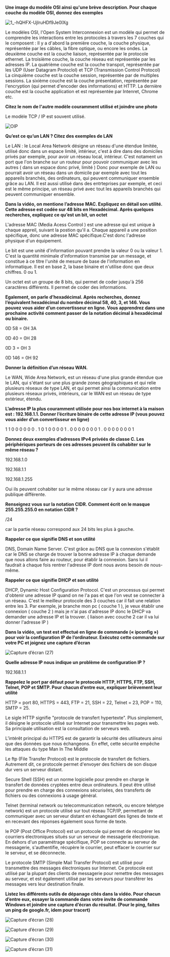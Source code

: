 __Une image du modèle OSI ainsi qu'une brève description. Pour chaque couche du modèle OSI, donnez des exemples__

![1_-hQHFX-UjlruHDf9Je0lXg](https://user-images.githubusercontent.com/112661363/190869289-84100f51-9a2e-4aa4-9b43-54a2c4c9b753.png)

Le modèles OSI, l'Open System Interconnexion est un modèle qui permet de comprendre les interactions entre les protocoles à travers les 7 couches qui le composent :
Il y a d'abord la première couche, la couche physique, représentée par les câbles, la fibre optique, ou encore les ondes.
La deuxième couche est la couche liaison, représentée par le protocole ethernet.
La troisième couche, la couche réseau est représentée par les adresses IP.
La quatrième couche est la couche transpot, représentée par les UDP (User Datagram Protoclol) et TCP (Transmission Control Protocol)
La cinquième couche est la couche session, représentée par de multiples sessions.
La sixième couche est la couche présentation, représentée par l'encryption (qui permet d'encoder des imformations) et HTTP.
La dernière couche est la couche application et est représentée par Intenret, Chrome etc.

__Citez le nom de l'autre modèle couramment utilisé et joindre une photo__

Le modèle TCP / IP est souvent utilisé.

![OIP](https://user-images.githubusercontent.com/112661363/190890500-8884e458-9da8-4659-9138-77311ac8269a.jpg)

__Qu’est ce qu’un LAN ? Citez des exemples de LAN__

Le LAN : le Local Area Network désigne un réseau d'une étendue limitée, utilisé donc dans un espace limité, intérieur, c'est à dire dans des domiciles privés par exemple, pour avoir un réseau local, intérieur.
C'est notament un port que l'on branche sur un routeur pour pouvoir communiquer avec les autres ( dans un espace donc privé, limité )
Donc pour exemple de LAN ou pourrait avoir un réseau dans un domicile par exemple avec tout les appareils branchés, des ordinateurs, qui peuvent communiquer ensemble grâce au LAN.
Il est aussi utilisé dans des entrteprises par exemple, et ceci est le même principe, un réseau privé avec tout les appareils branchés qui peuvent communiquer ensemble.

__Dans la vidéo, on mentione l’adresse MAC. Expliquez en détail son utilité. Cette adresse est codée sur 48 bits en Hexadécimal. Après quelques recherches, expliquez ce qu’est un bit, un octet__

L'adresse MAC (Media Acess Control ) est une adresse qui est unique à chaque appreil, suivant la postion qu'il a. Chaque appareil a une position spécifique, donc une adresse MAC spécifique.C'est donc l'adresse physique d'un équipement.

Le bit est une unité d'information pouvant prendre la valeur 0 ou la valeur 1. C'est la quantité minimale d'information transmise par un message, et constitue à ce titre l'unité de mesure de base de l'information en informatique. Il est en base 2, la base binaire et n'utilise donc que deux chiffres. 0 ou 1.

Un octet est un groupe de 8 bits, qui permet de coder jusqu'à 256 caractères différents. Il permet de coder des informations.

__Egalement, on parle d’hexadécimal. Après recherches, donnez l’équivalent hexadécimal du nombre décimal 58, 40, 3, et 146. Vous pouvez vous aider d’un convertisseur en ligne. Vous apprendrez dans une prochaine activité comment passer de la notation décimal à hexadécimal ou binaire.__

0D 58 = 0H 3A

0D 40 = 0H 28

0D 3 = 0H 3

0D 146 = 0H 92

__Donner la définition d’un réseau WAN.__

Le WAN, Wide Area Network, est un réseau d'une plus grande étendue que le LAN, qui s'étant sur une plus grande zones géographiques et qui relie plusieurs réseaux de type LAN, et qui permet ainsi la communication entre plusieurs réseaux privés, intérieurs, car le WAN est un réseau de type extérieur, étendu.

__L’adresse IP la plus couramment utilisée pour nos box internet à la maison est : 192.168.1.1. Donner l’écriture binaire de cette adresse IP (vous pouvez vous aider d’un convertisseur en ligne)__

1 1 0 0 0 0 0 0 . 1 0 1 0 0 0 0 1 . 0 0 0 0 0 0 0 1 . 0 0 0 0 0 0 0 1 

__Donnez deux exemples d’adresses IPv4 privéés de classe C. Les périphériques porteurs de ces adresses peuvent ils cohabiter sur le même réseau ?__

192.168.1.0

192.168.1.1

192.168.1.255

Oui ils peuvent cohabiter sur le même réseau car il y aura une adresse publique différente.

__Renseignez vous sur la notation CIDR. Comment écrit on le masque 255.255.255.0 en notation CIDR ?__

/24

car la partie réseau correspond aux 24 bits les plus à gauche.

__Rappeler ce que signifie DNS et son utilité__

DNS, Domain Name Server. C'est grâce au DNS que la connexion s'établit car le DNS se charge de trouver la bonne adresse IP à chaque demande que nous allons faire au routeur, pour établir la connexion. Sans lui il faudrait à chaque fois rentrer l'adresse IP dont nous avons besoin de nous-même.

__Rappeler ce que signifie DHCP et son utilité__

DHCP, Dynamic Host Configuration Protocol. C'est un processus qui permet d'obtenir une adresse IP quand on ne l'a pas et que l'on veut se connecter à un réseau. C'est le meilleur protocole des 3 couches car il fait une relation entre les 3. Par exemple, je branche mon pc ( couche 1 ), je veux établir une connexion ( couche 2 ) mais je n'ai pas d'adresse IP donc le DHCP va demander une adresse IP et la trouver. ( liaison avec couche 2 car il va lui donner l'adresse IP )

__Dans la vidéo, un test est effectué en ligne de commande (« ipconfig ») pour voir la configuration IP de l’ordinateur. Exécutez cette commande sur votre PC et joignez une capture d’écran__

![Capture d’écran (27)](https://user-images.githubusercontent.com/112661363/190895998-21cf0176-b98c-40a8-b77b-5e8b80138529.png)

__Quelle adresse IP nous indique un problème de configuration IP ?__

192.168.1.1

__Rappelez le port par défaut pour le protocole HTTP, HTTPS, FTP, SSH, Telnet, POP et SMTP. Pour chacun d’entre eux, expliquer brièvement leur utilité__

HTTP = port 80, HTTPS = 443, FTP = 21, SSH = 22, Telnet = 23, POP = 110, SMTP = 25.

Le sigle HTTP signifie "protocole de transfert hypertexte". Plus simplement, il désigne le protocole utilisé sur Internet pour transmettre les pages web. Sa principale utilisation est la consultation de serveurs web.

L’intérêt principal du HTTPS est de garantir la sécurité des utilisateurs ainsi que des données que nous échangeons. En effet, cette sécurité empêche les attaques du type Man In The Middle

Le ftp (File Transfer Protocol) est le protocole de transfert de fichiers. Autrement dit, ce protocole permet d'envoyer des fichiers de son disque dur vers un serveur distant.

 Secure Shell (SSH) est un norme logicielle pour prendre en charge le transfert de données cryptées entre deux ordinateurs. Il peut être utilisé pour prendre en charge des connexions sécurisées, des transferts de fichiers ou des connexions à usage général.
 
Telnet (terminal network ou telecommunication network, ou encore teletype network) est un protocole utilisé sur tout réseau TCP/IP, permettant de communiquer avec un serveur distant en échangeant des lignes de texte et en recevant des réponses également sous forme de texte.

 le POP (Post Office Protocol) est un protocole qui permet de récupérer les courriers électroniques situés sur un serveur de messagerie électronique. En dehors d'un paramétrage spécifique, POP se connecte au serveur de messagerie, s'authentifie, récupère le courrier, peut effacer le courrier sur le serveur, et se déconnecte.
 
 Le protocole SMTP (Simple Mail Transfer Protocol) est utilisé pour transmettre des messages électroniques sur Internet. Ce protocole est utilisé par la plupart des clients de messagerie pour remettre des messages au serveur, et est également utilisé par les serveurs pour transférer les messages vers leur destination finale.
 
 __Listez les différents outils de dépanage cités dans la vidéo. Pour chacun d’entre eux, essayer la commande dans votre invite de commande Windows et joindre une capture d’écran du résultat. (Pour le ping, faites un ping de google.fr, idem pour tracert)__
 
![Capture d’écran (28)](https://user-images.githubusercontent.com/112661363/190897228-3870197c-235d-4992-8058-cd5dfe3fe8e7.png)

![Capture d’écran (29)](https://user-images.githubusercontent.com/112661363/190897231-09191f4d-39b7-4af8-a745-23f1ea2bb3e5.png)

![Capture d’écran (30)](https://user-images.githubusercontent.com/112661363/190897244-c3cd8f21-dc19-4ce7-8a84-c9deb60f5b62.png)

![Capture d’écran (31)](https://user-images.githubusercontent.com/112661363/190897267-f555a362-0a1c-43df-b9c6-8208cfce6ee6.png)






